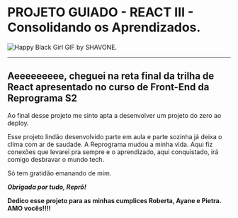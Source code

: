# PROJETO GUIADO - REACT III - Consolidando os Aprendizados.



![Happy Black Girl GIF by SHAVONE.](https://media1.giphy.com/media/4VY7nytIjAthhTiJcf/giphy.gif?cid=ecf05e47wxr6kn0vi39i2w7sg8ewq2r8t923o5zbby2q7tgw&rid=giphy.gif&ct=g)



----

## Aeeeeeeeee, cheguei na reta final da trilha de React apresentado no curso de Front-End da Reprograma S2

Ao final desse projeto me sinto apta a desenvolver um projeto do zero ao deploy.

Esse projeto lindão desenvolvido parte em aula e parte sozinha já deixa o clima com ar de saudade. A Reprograma mudou a minha vida. Aqui fiz conexões que levarei pra sempre e o aprendizado, aqui conquistado, irá comigo desbravar o mundo tech.

Só tem gratidão emanando de mim.

***Obrigada por tudo, Reprô!***

**Dedico esse projeto para as minhas cumplices Roberta, Ayane e Pietra. AMO vocês!!!!**

